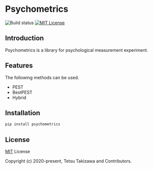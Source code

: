 # Psychometrics


![Build status](https://github.com/tetsuzawa/dxx-py/workflows/Build/badge.svg)
<a href="LICENSE"><img src="http://img.shields.io/badge/license-MIT-blue.svg?style=flat" alt="MIT License"></a>


## Introduction

Psychometrics is a library for psychological measurement experiment.


## Features

The following methods can be used.

- PEST
- BestPEST
- Hybrid



## Installation

```bash
pip install psychometrics
```

## License

[MIT](LICENSE) License

Copyright (c) 2020-present, Tetsu Takizawa and Contributors.
